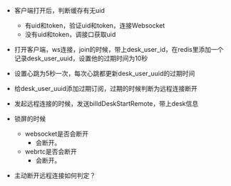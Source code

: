 - 客户端打开后，判断缓存有无uid

  - 有uid和token，验证uid和token，连接Websocket
  - 没有uid和token，调接口获取uid

- 打开客户端，ws连接，join的时候，带上desk_user_id，在redis里添加一个记录desk_user_uuid，设置他的过期时间为10秒
- 设置心跳为5秒一次，每次心跳都更新desk_user_uuid的过期时间
- 给desk_user_uuid添加过期订阅，过期的时候判断为远程连接断开
- 发起远程连接的时候，发送billdDeskStartRemote，带上desk信息

- 锁屏的时候

  - websocket是否会断开
    - 会断开。
  - webrtc是否会断开
    - 会断开。

- 主动断开远程连接如何判定？
